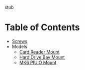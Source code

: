 stub

# Table of Contents

- [Screws](/screws.md)
- Models
  - [Card Reader Mount](/models/card-reader-mount)
  - [Hard Drive Bay Mount](/models/hard-drive-bay-mount)
  - [MK6 PIUIO Mount](/models/mk6-piuio-mount)